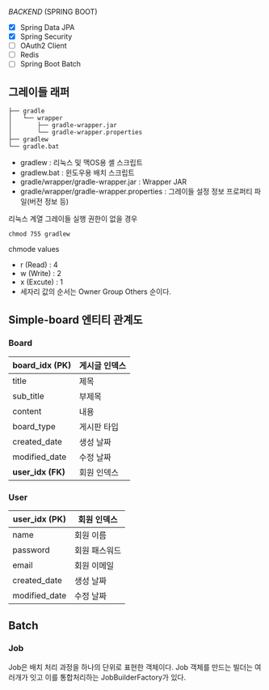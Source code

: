 *BACKEND*  (SPRING BOOT)

- [x] Spring Data JPA
- [x] Spring Security
- [ ] OAuth2 Client
- [ ] Redis
- [ ] Spring Boot Batch

## 그레이들 래퍼

```
├── gradle
│   └── wrapper 
│       ├── gradle-wrapper.jar
│       └── gradle-wrapper.properties
├── gradlew
└── gradle.bat
```

- gradlew : 리눅스 및 맥OS용 셸 스크립트
- gradlew.bat : 윈도우용 배치 스크립트
- gradle/wrapper/gradle-wrapper.jar : Wrapper JAR
- gradle/wrapper/gradle-wrapper.properties : 그레이들 설정 정보 프로퍼티 파일(버전 정보 등)

리눅스 계열 그레이들 실행 권한이 없을 경우

```
chmod 755 gradlew
```

chmode values

- r (Read) : 4
- w (Write) : 2
- x (Excute) : 1
- 세자리 값의 순서는 Owner Group Others 순이다.

## Simple-board 엔티티 관계도

### Board

| board_idx (PK)    | 게시글 인덱스 |
| ----------------- | ------------- |
| title             | 제목          |
| sub_title         | 부제목        |
| content           | 내용          |
| board_type        | 게시판 타입   |
| created_date      | 생성 날짜     |
| modified_date     | 수정 날짜     |
| **user_idx (FK)** | 회원 인덱스   |

### User

| user_idx (PK) | 회원 인덱스   |
| ------------- | ------------- |
| name          | 회원 이름     |
| password      | 회원 패스워드 |
| email         | 회원 이메일   |
| created_date  | 생성 날짜     |
| modified_date | 수정 날짜     |

## Batch

### Job

Job은 배치 처리 과정을 하나의 단위로 표현한 객체이다. Job 객체를 만드는 빌더는 여러개가 잇고 이를 통합처리하는 JobBuilderFactory가 있다.
